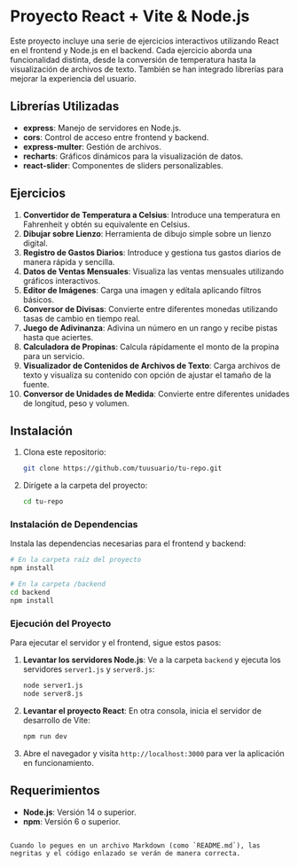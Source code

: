 # Proyecto React + Vite & Node.js

Este proyecto incluye una serie de ejercicios interactivos utilizando React en el frontend y Node.js en el backend. Cada ejercicio aborda una funcionalidad distinta, desde la conversión de temperatura hasta la visualización de archivos de texto. También se han integrado librerías para mejorar la experiencia del usuario.

## Librerías Utilizadas

- **express**: Manejo de servidores en Node.js.
- **cors**: Control de acceso entre frontend y backend.
- **express-multer**: Gestión de archivos.
- **recharts**: Gráficos dinámicos para la visualización de datos.
- **react-slider**: Componentes de sliders personalizables.

## Ejercicios

1. **Convertidor de Temperatura a Celsius**: Introduce una temperatura en Fahrenheit y obtén su equivalente en Celsius.
2. **Dibujar sobre Lienzo**: Herramienta de dibujo simple sobre un lienzo digital.
3. **Registro de Gastos Diarios**: Introduce y gestiona tus gastos diarios de manera rápida y sencilla.
4. **Datos de Ventas Mensuales**: Visualiza las ventas mensuales utilizando gráficos interactivos.
5. **Editor de Imágenes**: Carga una imagen y edítala aplicando filtros básicos.
6. **Conversor de Divisas**: Convierte entre diferentes monedas utilizando tasas de cambio en tiempo real.
7. **Juego de Adivinanza**: Adivina un número en un rango y recibe pistas hasta que aciertes.
8. **Calculadora de Propinas**: Calcula rápidamente el monto de la propina para un servicio.
9. **Visualizador de Contenidos de Archivos de Texto**: Carga archivos de texto y visualiza su contenido con opción de ajustar el tamaño de la fuente.
10. **Conversor de Unidades de Medida**: Convierte entre diferentes unidades de longitud, peso y volumen.

## Instalación

1. Clona este repositorio:
   ```bash
   git clone https://github.com/tuusuario/tu-repo.git
   ```
2. Dirígete a la carpeta del proyecto:
   ```bash
   cd tu-repo
   ```

### Instalación de Dependencias

Instala las dependencias necesarias para el frontend y backend:

```bash
# En la carpeta raíz del proyecto
npm install

# En la carpeta /backend
cd backend
npm install
```

### Ejecución del Proyecto

Para ejecutar el servidor y el frontend, sigue estos pasos:

1. **Levantar los servidores Node.js**:
   Ve a la carpeta `backend` y ejecuta los servidores `server1.js` y `server8.js`:
   ```bash
   node server1.js
   node server8.js
   ```

2. **Levantar el proyecto React**:
   En otra consola, inicia el servidor de desarrollo de Vite:
   ```bash
   npm run dev
   ```

3. Abre el navegador y visita `http://localhost:3000` para ver la aplicación en funcionamiento.

## Requerimientos

- **Node.js**: Versión 14 o superior.
- **npm**: Versión 6 o superior.
```

Cuando lo pegues en un archivo Markdown (como `README.md`), las negritas y el código enlazado se verán de manera correcta.